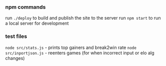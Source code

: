 ### npm commands

run `./deploy` to build and publish the site to the server
run `npm start` to run a local server for development

### test files
`node src/stats.js` - prints top gainers and break2win rate
`node src/inportjson.js` - reenters games (for when incorrect input or elo alg changes)

